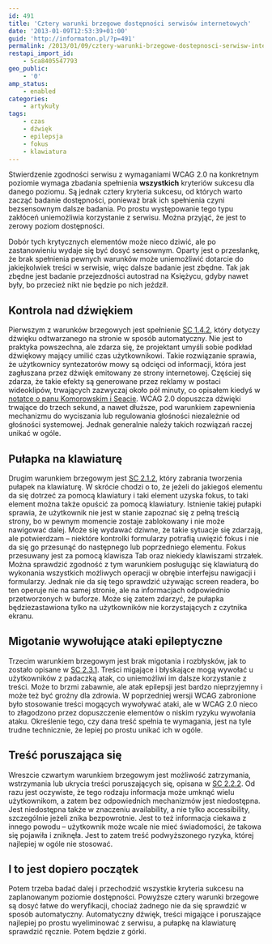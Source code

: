 ```yaml
---
id: 491
title: 'Cztery warunki brzegowe dostępności serwisów internetowych'
date: '2013-01-09T12:53:39+01:00'
guid: 'http://informaton.pl/?p=491'
permalink: /2013/01/09/cztery-warunki-brzegowe-dostepnosci-serwisw-internetowych/
restapi_import_id:
    - 5ca8405547793
geo_public:
    - '0'
amp_status:
    - enabled
categories:
    - artykuły
tags:
    - czas
    - dźwięk
    - epilepsja
    - fokus
    - klawiatura
---
```


Stwierdzenie zgodności serwisu z wymaganiami WCAG 2.0 na konkretnym poziomie wymaga zbadania spełnienia **wszystkich** kryteriów sukcesu dla danego poziomu. Są jednak cztery kryteria sukcesu, od których warto zacząć badanie dostępności, ponieważ brak ich spełnienia czyni bezsensownym dalsze badania. Po prostu występowanie tego typu zakłóceń uniemożliwia korzystanie z serwisu. Można przyjąć, że jest to zerowy poziom dostępności.

Dobór tych krytycznych elementów może nieco dziwić, ale po zastanowieniu wydaje się być dosyć sensownym. Oparty jest o przesłankę, że brak spełnienia pewnych warunków może uniemożliwić dotarcie do jakiejkolwiek treści w serwisie, więc dalsze badanie jest zbędne. Tak jak zbędne jest badanie przejezdności autostrad na Księżycu, gdyby nawet były, bo przecież nikt nie będzie po nich jeździł.

## Kontrola nad dźwiękiem

Pierwszym z warunków brzegowych jest spełnienie [SC 1.4.2](http://informaton.pl/?p=123), który dotyczy dźwięku odtwarzanego na stronie w sposób automatyczny. Nie jest to praktyka powszechna, ale zdarza się, że projektant umyśli sobie podkład dźwiękowy mający umilić czas użytkownikowi. Takie rozwiązanie sprawia, że użytkownicy syntezatorów mowy są odcięci od informacji, która jest zagłuszana przez dźwięk emitowany ze strony internetowej. Częściej się zdarza, że takie efekty są generowane przez reklamy w postaci wideoklipów, trwających zazwyczaj około pół minuty, co opisałem kiedyś w [notatce o panu Komorowskim i Seacie](http://informaton.pl/?p=126). WCAG 2.0 dopuszcza dźwięki trwające do trzech sekund, a nawet dłuższe, pod warunkiem zapewnienia mechanizmu do wyciszania lub regulowania głośności niezależnie od głośności systemowej. Jednak generalnie należy takich rozwiązań raczej unikać w ogóle.

## Pułapka na klawiaturę

Drugim warunkiem brzegowym jest [SC 2.1.2](http://informaton.pl/?p=188), który zabrania tworzenia pułapek na klawiaturę. W skrócie chodzi o to, że jeżeli do jakiegoś elementu da się dotrzeć za pomocą klawiatury i taki element uzyska fokus, to taki element można także opuścić za pomocą klawiatury. Istnienie takiej pułapki sprawia, że użytkownik nie jest w stanie zapoznać się z pełną treścią strony, bo w pewnym momencie zostaje zablokowany i nie może nawigować dalej. Może się wydawać dziwne, że takie sytuacje się zdarzają, ale potwierdzam – niektóre kontrolki formularzy potrafią uwięzić fokus i nie da się go przesunąć do następnego lub poprzedniego elementu. Fokus przesuwany jest za pomocą klawisza Tab oraz niekiedy klawiszami strzałek. Można sprawdzić zgodność z tym warunkiem posługując się klawiaturą do wykonania wszystkich możliwych operacji w obrębie interfejsu nawigacji i formularzy. Jednak nie da się tego sprawdzić używając screen readera, bo ten operuje nie na samej stronie, ale na informacjach odpowiednio przetworzonych w buforze. Może się zatem zdarzyć, że pułapka będziezastawiona tylko na użytkowników nie korzystających z czytnika ekranu.

## Migotanie wywołujące ataki epileptyczne

Trzecim warunkiem brzegowym jest brak migotania i rozbłysków, jak to zostało opisane w [SC 2.3.1](http://informaton.pl/?p=229). Treści migające i błyskające mogą wywołać u użytkowników z padaczką atak, co uniemożliwi im dalsze korzystanie z treści. Może to brzmi zabawnie, ale atak epilepsji jest bardzo nieprzyjemny i może też być groźny dla zdrowia. W poprzedniej wersji WCAG zabronione było stosowanie treści mogących wywoływać ataki, ale w WCAG 2.0 nieco to złagodzono przez dopuszczenie elementów o niskim ryzyku wywołania ataku. Określenie tego, czy dana treść spełnia te wymagania, jest na tyle trudne technicznie, że lepiej po prostu unikać ich w ogóle.

## Treść poruszająca się

Wreszcie czwartym warunkiem brzegowym jest możliwość zatrzymania, wstrzymania lub ukrycia treści poruszających się, opisana w [SC 2.2.2](http://informaton.pl/?p=208). Od razu jest oczywiste, że tego rodzaju informacja może umknąć wielu użytkownikom, a zatem bez odpowiednich mechanizmów jest niedostępna. Jest niedostępna także w znaczeniu availability, a nie tylko accessibility, szczególnie jeżeli znika bezpowrotnie. Jest to też informacja ciekawa z innego powodu – użytkownik może wcale nie mieć świadomości, że takowa się pojawiła i zniknęła. Jest to zatem treść podwyższonego ryzyka, której najlepiej w ogóle nie stosować.

## I to jest dopiero początek

Potem trzeba badać dalej i przechodzić wszystkie kryteria sukcesu na zaplanowanym poziomie dostępności. Powyższe cztery warunki brzegowe są dosyć łatwe do weryfikacji, chociaż żadnego nie da się sprawdzić w sposób automatyczny. Automatyczny dźwięk, treści migające i poruszające najlepiej po prostu wyeliminować z serwisu, a pułapkę na klawiaturę sprawdzić ręcznie. Potem będzie z górki.
